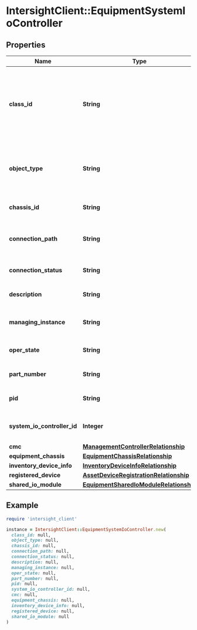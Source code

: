 # IntersightClient::EquipmentSystemIoController

## Properties

| Name | Type | Description | Notes |
| ---- | ---- | ----------- | ----- |
| **class_id** | **String** | The fully-qualified name of the instantiated, concrete type. This property is used as a discriminator to identify the type of the payload when marshaling and unmarshaling data. | [default to &#39;equipment.SystemIoController&#39;] |
| **object_type** | **String** | The fully-qualified name of the instantiated, concrete type. The value should be the same as the &#39;ClassId&#39; property. | [default to &#39;equipment.SystemIoController&#39;] |
| **chassis_id** | **String** | The assigned identifier for a chassis. | [optional][readonly] |
| **connection_path** | **String** | Connection Path identifies the data path available between IOModule and FI. | [optional][readonly] |
| **connection_status** | **String** | Connection status identifies the status of data path. | [optional][readonly] |
| **description** | **String** | This field gives a brief information on systemIOController. | [optional][readonly] |
| **managing_instance** | **String** | This field identifies the CIMC that manages the controller. | [optional][readonly] |
| **oper_state** | **String** | This field identifies the SIOC operational state. | [optional][readonly] |
| **part_number** | **String** | Part Number identifier for the IO module. | [optional][readonly] |
| **pid** | **String** | This field identifies the Product ID for systemIOController. | [optional][readonly] |
| **system_io_controller_id** | **Integer** | This represents system I/O Controller identifier. | [optional][readonly] |
| **cmc** | [**ManagementControllerRelationship**](ManagementControllerRelationship.md) |  | [optional] |
| **equipment_chassis** | [**EquipmentChassisRelationship**](EquipmentChassisRelationship.md) |  | [optional] |
| **inventory_device_info** | [**InventoryDeviceInfoRelationship**](InventoryDeviceInfoRelationship.md) |  | [optional] |
| **registered_device** | [**AssetDeviceRegistrationRelationship**](AssetDeviceRegistrationRelationship.md) |  | [optional] |
| **shared_io_module** | [**EquipmentSharedIoModuleRelationship**](EquipmentSharedIoModuleRelationship.md) |  | [optional] |

## Example

```ruby
require 'intersight_client'

instance = IntersightClient::EquipmentSystemIoController.new(
  class_id: null,
  object_type: null,
  chassis_id: null,
  connection_path: null,
  connection_status: null,
  description: null,
  managing_instance: null,
  oper_state: null,
  part_number: null,
  pid: null,
  system_io_controller_id: null,
  cmc: null,
  equipment_chassis: null,
  inventory_device_info: null,
  registered_device: null,
  shared_io_module: null
)
```

